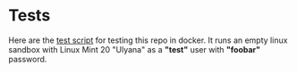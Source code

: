 # Tests

Here are the [test script](test.sh) for testing this repo in docker.
It runs an empty linux sandbox with Linux Mint 20 "Ulyana" as a **"test"** user with **"foobar"** password.
